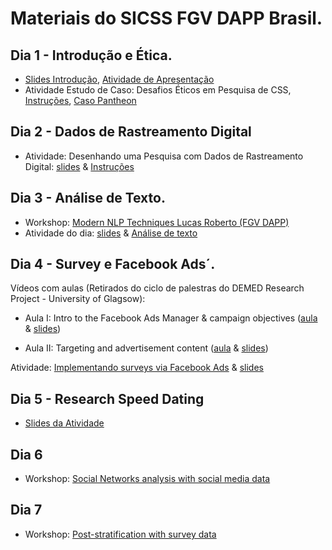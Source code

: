 # Materiais do SICSS FGV DAPP Brasil. 

## Dia 1 - Introdução e Ética. 

- [Slides Introdução](https://tiagoventura.github.io/sicss_presentation/slides-dia-01.html#1), [Atividade de Apresentação](https://github.com/compsocialscience/summer-institute/blob/master/2020/materials/day1-intro-ethics/small_group_discussions.md)
- Atividade Estudo de Caso: Desafios Éticos em Pesquisa de CSS, [Instruções](https://docs.google.com/document/d/1cES1QVfAzEk90J6l__Uf26RGHHyL5VmJ5EZJGsBs_jw/edit?usp=sharing), [Caso Pantheon](https://bdes.datasociety.net/wp-content/uploads/2016/10/Patreon-Case-Study.pdf)

## Dia 2 - Dados de Rastreamento Digital

- Atividade: Desenhando uma Pesquisa com Dados de Rastreamento Digital: [slides](https://docs.google.com/presentation/d/1x8DAudO27POYIcRNJ3K_JomPt_neyEWwUTsOqHQGeB4/edit?usp=sharing) &  [Instruções](https://docs.google.com/document/d/1EB39VqUOurqBB_5KJQovwEFgLdQsg9Yq_uChw-TQtD8/edit#)

## Dia 3 - Análise de Texto.

- Workshop: [Modern NLP Techniques Lucas Roberto (FGV DAPP)](https://www.youtube.com/watch?v=3eJ9Zo5GXuU&t=1s)
- Atividade do dia: [slides](https://docs.google.com/presentation/d/1JmTp-hyPz2MFq6i0NulovV9OpWh7Y8a2u3SoW3hStrg/edit?usp=sharing) & [Análise de texto](https://docs.google.com/document/d/1q6y2G0SPuum6gG-If911c5LdGKRBra8YqJ5Ce6JyYW4/edit#)

## Dia 4 - Survey e Facebook Ads´.

Vídeos com aulas (Retirados do ciclo de palestras do DEMED Research Project - University of Glagsow):

- Aula I: Intro to the Facebook Ads Manager & campaign objectives ([aula](https://www.youtube.com/watch?v=xv9V43_fv0s&t=1s) & [slides](https://www.gla.ac.uk/media/Media_821207_smxx.pdf))

- Aula II: Targeting and advertisement content ([aula](https://www.youtube.com/watch?v=3eJ9Zo5GXuU&t=1s) & [slides](https://www.gla.ac.uk/media/Media_822402_smxx.pdf))


Atividade: [Implementando surveys via Facebook Ads](https://docs.google.com/document/d/1qWxzeoSg0Awmqb5xrJqN0S4MpuOnOGilKbNiR1xe44E/edit) & [slides](https://docs.google.com/presentation/d/1KOQoiyvIFEWOiklkZFlBhU3Igc5PSF1YTHu4VqSPzq8/edit?usp=sharing)

## Dia 5 - Research Speed Dating

- [Slides da Atividade](https://tiagoventura.github.io/sicss_presentation/slides-research-speed-dating#1)

## Dia 6 

- Workshop: [Social Networks analysis with social media data](https://drive.google.com/drive/u/1/folders/1yJH4iZ-ua_wXpucmp73pS0nBwNU-btRQ)

## Dia 7

- Workshop: [Post-stratification with survey data](https://fmeireles.com/sicss/#1)
